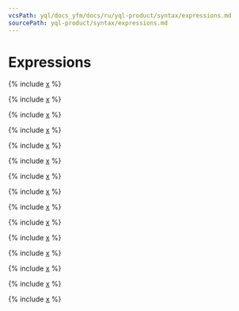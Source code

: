 ```yaml
---
vcsPath: yql/docs_yfm/docs/ru/yql-product/syntax/expressions.md
sourcePath: yql-product/syntax/expressions.md
---
```

# Expressions

{% include [x](_includes/expressions/concatenation.md) %}

{% include [x](_includes/expressions/check-match.md) %}

{% include [x](_includes/expressions/operators.md) %}

{% include [x](_includes/expressions/is-null.md) %}

{% include [x](_includes/expressions/is-distinct-from.md) %}

{% include [x](_includes/expressions/between.md) %}

{% include [x](_includes/expressions/in.md) %}

{% include [x](_includes/expressions/as.md) %}

{% include [x](_includes/expressions/cast.md) %}

{% include [x](_includes/expressions/bitcast.md) %}

{% include [x](_includes/expressions/case.md) %}

{% include [x](_includes/expressions/named-nodes.md) %}

{% include [x](_includes/expressions/tables.md) %}

{% include [x](_includes/expressions/lambda.md) %}

<!--[Example in tutorial](https://cluster-name.yql/Tutorial/yt_16_Lambda_functions)-->

{% include [x](_includes/expressions/items-access.md) %}

<!--[Example in tutorial](https://cluster-name.yql/Tutorial/yt_12_Containers)-->
